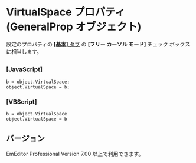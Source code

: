 # VirtualSpace プロパティ (GeneralProp オブジェクト)

設定のプロパティの [**\[基本\]** タブ](../../dlg/properties/general/index) の **\[フリー カーソル モード\]** チェック ボックスに相当します。

## 

### \[JavaScript\]

```
b = object.VirtualSpace;
object.VirtualSpace = b;
```

### \[VBScript\]

```
b = object.VirtualSpace
object.VirtualSpace = b
```

## バージョン

EmEditor Professional Version 7.00 以上で利用できます。
